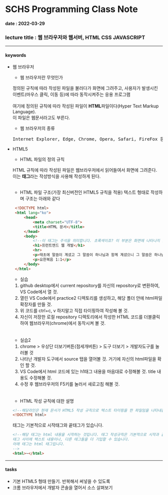 # SCHS Programming Class Note
#### date : 2022-03-29
### lecture title : 웹 브라우저와 웹서버, HTML CSS JAVASCRIPT
* * *


#### keywords
* 웹 브라우저
    - 웹 브라우저란 무엇인가

    정의된 규칙에 따라 작성된 파일을 불러다가 화면에 그려주고, 사용자가 발생시킨 이벤트(마우스 클릭, 이동 등)에 따라 동작시켜주는 응용 프로그램<br/><br/>
    여기에 정의된 규칙에 따라 작성된 파일이 **HTML**파일이다(Hyper Text Markup Language).<br/>이 파일은 웹문서라고도 부른다.

    - 웹 브라우저의 종류

    <pre>Internet Explorer, Edge, Chrome, Opera, Safari, FireFox 등...</pre>

* HTML5
    - HTML 파일의 정의 규칙

    HTML 규칙에 따라 작성된 파일은 웹브라우저에서 읽어들여서 화면에 그려준다.<br/>
    이는 **태그**라는 작성방식을 사용해 작성하게 된다.<br/><br/>

    - HTML 파일 구조(가장 최신버전인 HTML5 규칙을 적용)
    텍스트 형태로 작성하며 구조는 아래와 같다
   ```HTML
    <!DOCTYPE html>
    <html lang="ko">
        <head>
            <meta charset="UTF-8">
            <title>HTML 문서</title>
        </head>
        <body>
            <!--이 태그는 주석을 의미합니다. 초록색이죠? 이 부분은 화면에 나타나지 않는 첨언용입니다.-->
            <h1>프런트엔드 웹 개발</h1>
            <hr>
            <p>태초에 말씀이 계셨고 그 말씀이 하나님과 함께 계셨으니 그 말씀은 하나님이셨느니라.</p>
            <p>요한복음 1:1</p>
        </body>
    </html>
   ```
    - 실습<br/>
    1. github desktop에서 current repository를 자신의 repository로 변환하여, VS Code에서 열 것.
    2. 열린 VS Code에서 practice2 디렉토리를 생성하고, 해당 폴더 안에 html파일 확장자를 만들 것.
    3. 위 코드를 ctrl+c, v 하지말고 직접 타이핑하여 작성해 볼 것.
    4. 자신이 저장한 로컬 repository 디렉토리에서 작성한 HTML 코드를 더블클릭하여 웹브라우저(chrome)에서 동작시켜 볼 것.
    <br/>
    <br/>
    
    - 실습2<br/>
    1. chrome > 우상단 더보기버튼(점세개버튼) > 도구 더보기 > 개발자도구를 눌러볼 것
    2. 나타난 개발자 도구에서 source 탭을 열어볼 것. 거기에 자신의 html파일을 확인 할 것.
    3. VS Code에서 html 코드에 있는 h1태그 내용을 마음대로 수정해볼 것. title 내용도 수정해볼 것.
    4. 수정 후 웹브라우저의 F5키를 눌러서 새로고침 해볼 것.
    <br/>
    <br/>

    - HTML 작성 규칙에 대한 설명<br/>
    ```HTML
    <!--해당라인은 현재 문서가 HTML5 작성 규칙으로 텍스트 타이핑을 한 파일임을 나타내줍니다.-->
    <!DOCTYPE html>
    ```

    태그는 기본적으로 시작태그와 끝태그가 있습니다.
    ```HTML
    <!--해당 태그는 html 내용을 시작하는 것입니다. 태그 작성규칙은 기본적으로 시작과 끝이 슬래시 태그로 구분되고
    태그 사이에 텍스트 내용이나, 다른 태그들을 더 기입할 수 있습니다.
    아래 태그는 html 태그입니다.
    -->
    <html>~</html>
    ```

* * *
#### tasks
* 기본 HTML5 형태 만들기. 반복해서 써넣을 수 있도록
* 크롬 브라우저에서 개발자 콘솔을 열어서 소스 살펴보기